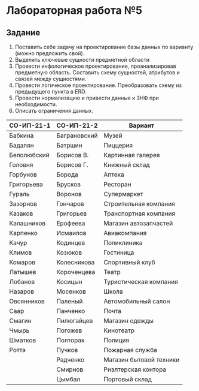 # Лабораторная работа №5

## Задание

1. Поставить себе задачу на проектирование базы данных по варианту (можно предложить свой).
2. Выделить ключевые сущности предметной области
3. Провести инфологическое проектирование, проанализировав предметную область. Составить схему сущностей, атрибутов и связей между сущностями.
4. Провести логическое проектирование. Преобразовать схему из предыдущего пункта в ERD.
5. Провести нормализацию и привести данные к 3НФ при необходимости.
6. Описать ограничения данных.

| СО-ИП-21-1  | СО-ИП-21-2   | Вариант                 |
| ----------- | ------------ | ----------------------- |
| Бабкина     | Баграновский | Музей                   |
| Бадалян     | Батршин      | Пиццерия                |
| Белолюбский | Борисов В.   | Картинная галерея       |
| Головня     | Борисов Г.   | Книжный склад           |
| Горбунов    | Борода       | Аптека                  |
| Григорьева  | Брусков      | Ресторан                |
| Гураль      | Воронов      | Супермаркет             |
| Зазорнов    | Гончаров     | Строительная компания   |
| Казаков     | Григорьев    | Транспортная компания   |
| Калашников  | Ерофеева     | Магазин автозапчастей   |
| Карпенко    | Исмаилов     | Авиакомпания            |
| Качур       | Кодинцев     | Поликлиника             |
| Климов      | Козюков      | Гостиница               |
| Комаров     | Колесникова  | Спортивный клуб         |
| Латышев     | Короченцева  | Театр                   |
| Лобанов     | Косицын      | Туристическая компания  |
| Назаров     | Мосенков     | Школа                   |
| Овсянников  | Паленый      | Автомобильный салон     |
| Саар        | Панченко     | Почта                   |
| Смагин      | Пилюгайцев   | Магазин одежды          |
| Чмырь       | Погожев      | Кинотеатр               |
| Шматков     | Полторак     | Полиция                 |
| Роттэ       | Пучков       | Пожарная служба         |
|             | Радченко     | Магазин бытовой техники |
|             | Смирнов      | Риэлтерская контора     |
|             | Цымбал       | Портовый склад          |
